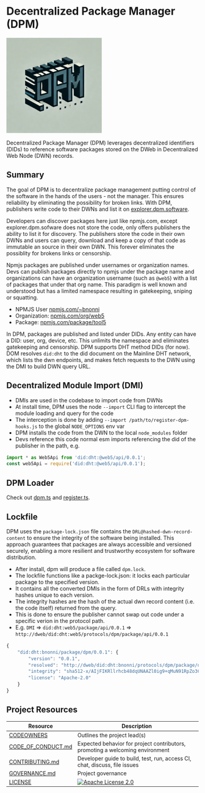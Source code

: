# Decentralized Package Manager (DPM)

<img src="/docs/img/logo/tan/profile.webp" height=250 width=250 />

Decentralized Package Manager (DPM) leverages decentralized identifiers (DIDs) to reference software packages stored on the DWeb in Decentralized Web Node (DWN) records.

## Summary

The goal of DPM is to decentralize package management putting control of the software in the hands of the users - not the manager. This ensures reliability by eliminating the possibility for broken links. With DPM, publishers write code to their DWNs and list it on [explorer.dpm.software](explorer.dpm.software).

Developers can discover packages here just like npmjs.com, except explorer.dpm.sofware does not store the code, only offers publishers the ability to list it for discovery. The publishers store the code in their own DWNs and users can query, download and keep a copy of that code as immutable an source in their own DWN. This forever eliminates the possiblity for brokens links or censorship.

Npmjs packages are published under usernames or organization names. Devs can publish packages directly to npmjs under the package name and organizations can have an organization username (such as `@web5`) with a list of packages that under that org name. This paradigm is well known and understood but has a limited namespace resulting in gatekeeping, sniping or squatting.

* NPMJS User [npmjs.com/~bnonni](https://npmjs.com/~bnonni)
* Organization: [npmjs.com/org/web5](https://npmjs.com/org/web5)
* Package: [npmjs.com/package/tool5](npmjs.com/package/tool5)

In DPM, packages are published and listed under DIDs. Any entity can have a DID: user, org, device, etc. This unlimits the namespace and eliminates gatekeeping and censorship. DPM supports DHT method DIDs (for now). DOM resolves `did:dht` to the did document on the Mainline DHT network, which lists the dwn endpoints, and makes fetch requests to the DWN using the DMI to build DWN query URL.

## Decentralized Module Import (DMI)

* DMIs are used in the codebase to import code from DWNs
* At install time, DPM uses the node `--import` CLI flag to intercept the module loading and query for the code
* The interception is done by adding `--import /path/to/register-dpm-hooks.js` to the global `NODE_OPTIONS` env var
* DPM installs the code from the DWN to the local `node_modules` folder
* Devs reference this code normal esm imports referencing the did of the publisher in the path, e.g.

```ts
import * as Web5Api from 'did:dht:@web5/api/0.0.1';
const web5Api = require('did:dht:@web5/api/0.0.1');
```

## DPM Loader

Check out [dpm.ts](/src/dpm.ts) and [register.ts](/src/register.ts).

## Lockfile

DPM uses the `package-lock.json` file contains the `DRL@hashed-dwn-record-content` to ensure the integrity of the software being installed. This approach guarantees that packages are always accessible and versioned securely, enabling a more resilient and trustworthy ecosystem for software distribution.

* After install, dpm will produce a file called `dpm.lock`.
* The lockfile functions like a packge-lock.json: it locks each particular package to the specified version.
* It contains all the converted DMIs in the form of DRLs with integrity hashes unique to each version.
* The integrity hashes are the hash of the actual dwn record content (i.e. the code itself) returned from the query.
* This is done to ensure the publisher cannot swap out code under a specific verion in the protocol path.
* E.g. `DMI` => `did:dht:web5/package/api/0.0.1` => `http://dweb/did:dht:web5/protocols/dpm/package/api/0.0.1`

```ts
{
    "did:dht:bnonni/package/dpm/0.0.1": {
        "version": "0.0.1",
        "resolved": "http://dweb/did:dht:bnonni/protocols/dpm/package/dpm/0.0.1",
        "integrity": "sha512-x/AIjFIKRllrhcb48dqUNAAZl0ig9+qMuN91RpZo3Cb2+zuibfh+KISl6+kVVyktDz230JKc208UkQwwMqyB+w==/VNCYsUA==",
        "license": "Apache-2.0"
    }
}
```

## Project Resources

| Resource                                   | Description                                                                    |
| ------------------------------------------ | ------------------------------------------------------------------------------ |
| [CODEOWNERS](./CODEOWNERS)                 | Outlines the project lead(s)                                                   |
| [CODE_OF_CONDUCT.md](./CODE_OF_CONDUCT.md) | Expected behavior for project contributors, promoting a welcoming environment |
| [CONTRIBUTING.md](./CONTRIBUTING.md)       | Developer guide to build, test, run, access CI, chat, discuss, file issues     |
| [GOVERNANCE.md](./GOVERNANCE.md)           | Project governance                                                             |
| [LICENSE](./LICENSE)                       | [![Apache License 2.0][apache-license-badge]][apache-license-link]            |

[apache-license-badge]: https://img.shields.io/badge/license-Apache%202.0-blue.svg
[apache-license-link]: https://opensource.org/licenses/Apache-2.0
